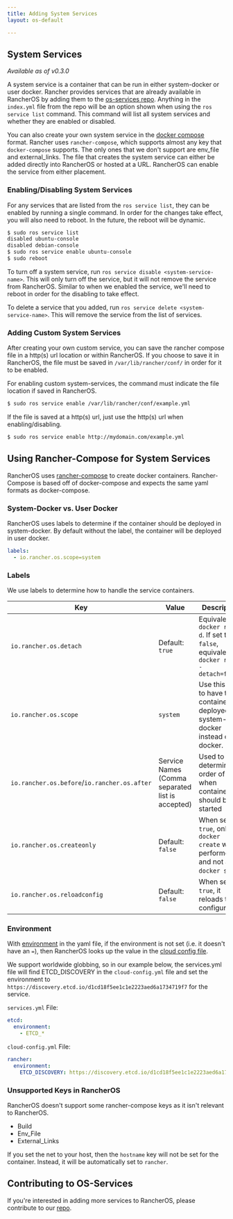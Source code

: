 ```yaml
---
title: Adding System Services
layout: os-default

---
```


## System Services

_Available as of v0.3.0_

A system service is a container that can be run in either system-docker or user docker. Rancher provides services that are already available in RancherOS by adding them to the [os-services repo](https://github.com/rancher/os-services). Anything in the `index.yml` file from the repo will be an option shown when using the `ros service list` command. This command will list all system services and whether they are enabled or disabled.

You can also create your own system service in the [docker compose](https://docs.docker.com/compose/) format. Rancher uses `rancher-compose`, which supports almost any key that `docker-compose` supports. The only ones that we don't support are env_file and external_links. The file that creates the system service can either be added directly into RancherOS or hosted at a URL. RancherOS can enable the service from either placement.


### Enabling/Disabling System Services

For any services that are listed from the `ros service list`, they can be enabled by running a single command. In order for the changes take effect, you will also need to reboot. In the future, the reboot will be dynamic.

```bash
$ sudo ros service list
disabled ubuntu-console
disabled debian-console
$ sudo ros service enable ubuntu-console
$ sudo reboot
```

To turn off a system service, run `ros service disable <system-service-name>`. This will only turn off the service, but it will not remove the service from RancherOS. Similar to when we enabled the service, we'll need to reboot in order for the disabling to take effect.

To delete a service that you added, run `ros service delete <system-service-name>`. This will remove the service from the list of services.

### Adding Custom System Services

After creating your own custom service, you can save the rancher compose file in a http(s) url location or within RancherOS. If you choose to save it in RancherOS, the file must be saved in `/var/lib/rancher/conf/` in order for it to be enabled. 

For enabling custom system-services, the command must indicate the file location if saved in RancherOS.

```bash
$ sudo ros service enable /var/lib/rancher/conf/example.yml
```

If the file is saved at a http(s) url, just use the http(s) url when enabling/disabling.

```bash
$ sudo ros service enable http://mydomain.com/example.yml
```

## Using Rancher-Compose for System Services

RancherOS uses [rancher-compose](https://github.com/rancher/rancher-compose) to create docker containers. Rancher-Compose is based off of docker-compose and expects the same yaml formats as docker-compose.

### System-Docker vs. User Docker

RancherOS uses labels to determine if the container should be deployed in system-docker. By default without the label, the container will be deployed in user docker.

```yaml
labels:
  - io.rancher.os.scope=system
```

### Labels

We use labels to determine how to handle the service containers.

Key | Value |Description
----|-----|---
`io.rancher.os.detach` | Default: `true` | Equivalent of `docker run -d`. If set to `false`, equivalent of `docker run --detach=false`
`io.rancher.os.scope` | `system` | Use this label to have the container deployed in system-docker instead of docker.
`io.rancher.os.before`/`io.rancher.os.after` | Service Names (Comma separated list is accepted) | Used to determine order of when containers should be started
`io.rancher.os.createonly` | Default: `false` | When set to `true`, only a `docker create` will be performed and not a `docker start`.
`io.rancher.os.reloadconfig` | Default: `false`| When set to `true`, it reloads the configuration. 

### Environment

With [environment](https://docs.docker.com/compose/yml/#environment) in the yaml file, if the environment is not set (i.e. it doesn't have an `=`), then RancherOS looks up the value in the [cloud config file]({{site.baseurl}}/os/cloud-config). 

We support worldwide globbing, so in our example below, the services.yml file will find ETCD_DISCOVERY in the `cloud-config.yml` file and set the environment to `https://discovery.etcd.io/d1cd18f5ee1c1e2223aed6a1734719f7` for the service. 

`services.yml` File:

```yaml
etcd:
  environment:
    - ETCD_*
```

`cloud-config.yml` File:

```yaml
rancher:
  environment:
    ETCD_DISCOVERY: https://discovery.etcd.io/d1cd18f5ee1c1e2223aed6a1734719f7
```

### Unsupported Keys in RancherOS

RancherOS doesn't support some rancher-compose keys as it isn't relevant to RancherOS.

* Build 
* Env_File
* External_Links

If you set the net to your host, then the `hostname` key will not be set for the container. Instead, it will be automatically set to `rancher`.

## Contributing to OS-Services

If you're interested in adding more services to RancherOS, please contribute to our [repo](https://github.com/rancher/os-services). 

<br>
<br>
